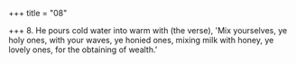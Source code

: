 +++
title = "08"

+++
8. He pours cold water into warm with (the verse), 'Mix yourselves, ye holy ones, with your waves, ye honied ones, mixing milk with honey, ye lovely ones, for the obtaining of wealth.'
